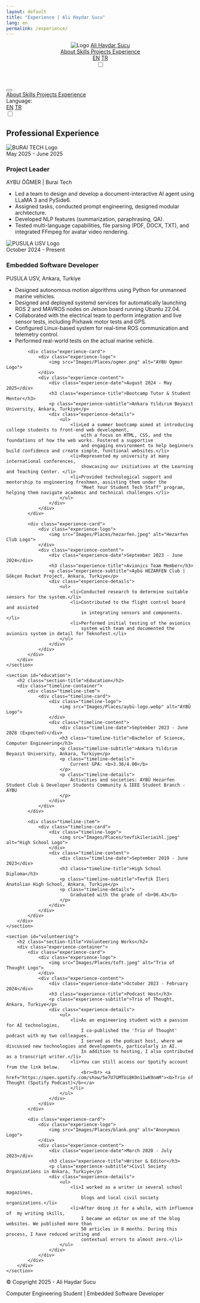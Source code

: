 ```yaml
---
layout: default
title: "Experience | Ali Haydar Sucu"
lang: en
permalink: /experience/
---
```


<header>
    <div class="container">
        <nav>
            <div class="hamburger-menu">
                <div class="bar"></div>
                <div class="bar"></div>
                <div class="bar"></div>
            </div>
            <div class="logo">
                <img src="Images/Icons/icon.png" alt="Logo" class="logo-img">
                <a href="/">Ali Haydar Sucu</a>
            </div>
            <div class="nav-links">
                <a href="/">
                    <i class="fas fa-user"></i>
                    <span class="nav-text">About</span>
                </a>
                <a href="/skills">
                    <i class="fas fa-code"></i>
                    <span class="nav-text">Skills</span>
                </a>
                <a href="/projects">
                    <i class="fas fa-project-diagram"></i>
                    <span class="nav-text">Projects</span>
                </a>
                <a href="/experience" class="active">
                    <i class="fas fa-briefcase"></i>
                    <span class="nav-text">Experience</span>
                </a>
                <div class="language-selector">
                    <div class="language-selector-toggle">
                        <a href="/experience" class="language-option active">EN</a>
                        <a href="/deneyim" class="language-option">TR</a>
                    </div>
                </div>
                <label class="theme-toggle">
                    <input type="checkbox">
                    <span class="theme-slider"></span>
                </label>
            </div>
        </nav>
    </div>
</header>

<!-- Mobile Menu -->
<div class="mobile-menu-overlay"></div>
<div class="mobile-menu">
    <div class="mobile-menu-header">
        <button class="mobile-menu-close">
            <i class="fas fa-times"></i>
        </button>
    </div>
    <div class="mobile-nav-links">
        <a href="/">
            <i class="fas fa-user"></i>
            <span class="nav-text-mobile">About</span>
        </a>
        <a href="/skills">
            <i class="fas fa-code"></i>
            <span class="nav-text-mobile">Skills</span>
        </a>
        <a href="/projects">
            <i class="fas fa-project-diagram"></i>
            <span class="nav-text-mobile">Projects</span>
        </a>
        <a href="/experience" class="active">
            <i class="fas fa-briefcase"></i>
            <span class="nav-text-mobile">Experience</span>
        </a>
        <div class="mobile-language-selector">
            <span class="language-label">Language:</span>
            <div class="language-selector-toggle">
                <a href="/experience" class="language-option active">EN</a>
                <a href="/deneyim" class="language-option">TR</a>
            </div>
        </div>
        <div class="mobile-theme-toggle">
            <label class="theme-toggle">
                <input type="checkbox">
                <span class="theme-slider"></span>
            </label>
        </div>
    </div>
</div>

<main class="container">
    <section id="experience">
        <h2 class="section-title">Professional Experience</h2>
        <div class="experience-container">
            <div class="experience-card">
                <div class="experience-logo">
                    <img src="Images/Places/buraitech.png" alt="BURAI TECH Logo">
                </div>
                <div class="experience-content">
                    <div class="experience-date">May 2025 - June 2025</div>
                    <h3 class="experience-title">Project Leader</h3>
                    <p class="experience-subtitle">AYBU ÖĞMER | Burai Tech</p>
                    <div class="experience-details">
                        <ul>
                            <li>Led a team to design and develop a document-interactive AI agent using LLaMA 3 and PySide6.</li>
                            <li>Assigned tasks, conducted prompt engineering, designed modular architecture.</li>
                            <li>Developed NLP features (summarization, paraphrasing, QA).</li>
                            <li>Tested multi-language capabilities, file parsing (PDF, DOCX, TXT), and integrated FFmpeg for avatar video rendering.</li>
                        </ul>
                    </div>
                </div>
            </div>
            <div class="experience-card">
                <div class="experience-logo">
                    <img src="Images/Places/pusulausv.jpeg" alt="PUSULA USV Logo">
                </div>
                <div class="experience-content">
                    <div class="experience-date">October 2024 - Present</div>
                    <h3 class="experience-title">Embedded Software Developer</h3>
                    <p class="experience-subtitle">PUSULA USV, Ankara, Turkiye</p>
                    <div class="experience-details">
                        <ul>
                            <li>Designed autonomous motion algorithms using Python for unmanned marine vehicles.</li>
                            <li>Designed and deployed systemd services for automatically launching ROS 2 and MAVROS nodes on Jetson board running Ubuntu 22.04.</li>
                            <li>Collaborated with the electrical team to perform integration and live sensor tests, including Pixhawk motor tests and GPS.</li>
                            <li>Configured Linux-based system for real-time ROS communication and telemetry control.</li>
                            <li>Performed real-world tests on the actual marine vehicle.</li>
                        </ul>
                    </div>
                </div>
            </div>
            
            <div class="experience-card">
                <div class="experience-logo">
                    <img src="Images/Places/ogmer.png" alt="AYBU Ogmer Logo">
                </div>
                <div class="experience-content">
                    <div class="experience-date">August 2024 - May 2025</div>
                    <h3 class="experience-title">Bootcamp Tutor & Student Mentor</h3>
                    <p class="experience-subtitle">Ankara Yıldırım Beyazıt University, Ankara, Turkiye</p>
                    <div class="experience-details">
                        <ul>
                            <li>Led a summer bootcamp aimed at introducing college students to front-end web development, 
                                with a focus on HTML, CSS, and the foundations of how the web works. Fostered a supportive 
                                and engaging environment to help beginners build confidence and create simple, functional websites.</li>
                            <li>Represented my university at many international conferences, 
                                showcasing our initiatives at the Learning and Teaching Center. </li>
                            <li>Provided technological support and mentorship to engineering freshmen, assisting them under the 
                                "Meet Your Student Tech Staff" program, helping them navigate academic and technical challenges.</li>
                        </ul>
                    </div>
                </div>
            </div>
            
            <div class="experience-card">
                <div class="experience-logo">
                    <img src="Images/Places/hezarfen.jpeg" alt="Hezarfen Club Logo">
                </div>
                <div class="experience-content">
                    <div class="experience-date">September 2023 - June 2024</div>
                    <h3 class="experience-title">Avionics Team Member</h3>
                    <p class="experience-subtitle">Aybü HEZARFEN Club | Gökçen Rocket Project, Ankara, Turkiye</p>
                    <div class="experience-details">
                        <ul>
                            <li>Conducted research to determine suitable sensors for the system.</li>
                            <li>Contributed to the flight control board and assisted 
                                in integrating sensors and components.</li>
                            <li>Performed initial testing of the avionics 
                                system with team and documented the avionics system in detail for Teknofest.</li>
                        </ul>
                    </div>
                </div>
            </div>
        </div>
    </section>

    <section id="education">
        <h2 class="section-title">Education</h2>
        <div class="timeline-container">
            <div class="timeline-item">
                <div class="timeline-card">
                    <div class="timeline-logo">
                        <img src="Images/Places/aybü-logo.webp" alt="AYBÜ Logo">
                    </div>
                    <div class="timeline-content">
                        <div class="timeline-date">September 2023 - June 2028 (Expected)</div>
                        <h3 class="timeline-title">Bachelor of Science, Computer Engineering</h3>
                        <p class="timeline-subtitle">Ankara Yıldırım Beyazıt University, Ankara, Turkiye</p>
                        <p class="timeline-details">
                            Current GPA: <b>3.36/4.00</b>
                        </p>
                        <p class="timeline-details">
                            Activities and societies: AYBÜ Hezarfen Student Club & Developer Students Community & IEEE Student Branch - AYBU
                        </p>
                    </div>
                </div>
            </div>

            <div class="timeline-item">
                <div class="timeline-card">
                    <div class="timeline-logo">
                        <img src="Images/Places/tevfikileriaihl.jpeg" alt="High School Logo">
                    </div>
                    <div class="timeline-content">
                        <div class="timeline-date">September 2019 - June 2023</div>
                        <h3 class="timeline-title">High School Diploma</h3>
                        <p class="timeline-subtitle">Tevfik İleri Anatolian High School, Ankara, Turkiye</p>
                        <p class="timeline-details">
                            Graduated with the grade of <b>96.43</b>
                        </p>
                    </div>
                </div>
            </div>
        </div>
    </section>

    <section id="volunteering">
        <h2 class="section-title">Volunteering Works</h2>
        <div class="experience-container">
            <div class="experience-card">
                <div class="experience-logo">
                    <img src="Images/Places/toft.jpeg" alt="Trio of Thought Logo">
                </div>
                <div class="experience-content">
                    <div class="experience-date">October 2023 - February 2024</div>
                    <h3 class="experience-title">Podcast Host</h3>
                    <p class="experience-subtitle">Trio of Thought, Ankara, Turkiye</p>
                    <div class="experience-details">
                        <ul>
                            <li>As an engineering student with a passion for AI technologies,
                                I co-published the 'Trio of Thought' podcast with my two colleagues.
                                I served as the podcast host, where we discussed new technologies and developments, particularly in AI.
                                In addition to hosting, I also contributed as a transcript writer.</li>
                            <li>You can still access our Spotify account from the link below.
                                <br><br> <a href="https://open.spotify.com/show/5e7U7UMTUi8K9n11wK9nmM"><b>Trio of Thought (Spotify Podcast)</b></a>
                            </li>
                        </ul>
                    </div>
                </div>
            </div>

            <div class="experience-card">
                <div class="experience-logo">
                    <img src="Images/Places/blank.png" alt="Anonymous Logo">
                </div>
                <div class="experience-content">
                    <div class="experience-date">March 2020 - July 2023</div>
                    <h3 class="experience-title">Writer & Editor</h3>
                    <p class="experience-subtitle">Civil Society Organizations in Ankara, Turkiye</p>
                    <div class="experience-details">
                        <ul>
                            <li>I worked as a writer in several school magazines,
                                blogs and local civil society organizations.</li>
                            <li>After doing it for a while, with influence of  my writing skills,
                                I became an editor on one of the blog websites. We published more than
                                50 articles in 8 months. During this process, I have reduced writing and
                                contextual errors to almost zero.</li>
                        </ul>
                    </div>
                </div>
            </div>
        </div>
    </section>

</main>

<footer>
    <div class="footer-content">
        <p>&copy; Copyright 2025 - Ali Haydar Sucu</p>
        <p>Computer Engineering Student | Embedded Software Developer</p>
    </div>
</footer>

<a href="#" class="back-to-top">
    <i class="fas fa-arrow-up"></i>
</a>
